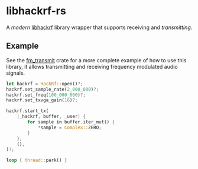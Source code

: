 # libhackrf-rs

A *modern* [libhackrf](https://github.com/DevRaf-Per/hackrf/wiki/libHackRF-API) library wrapper that supports receiving and *transmitting*.

## Example

See the [fm_transmit](https://github.com/connorslade/libhackrf-rs/tree/main/fm_transmit) crate for a more complete example of how to use this library, it allows transmitting and receiving frequency modulated audio signals.

```rust
let hackrf = HackRf::open()?;
hackrf.set_sample_rate(2_000_000)?;
hackrf.set_freq(100_000_000)?;
hackrf.set_txvga_gain(16)?;

hackrf.start_tx(
    |_hackrf, buffer, _user| {
        for sample in buffer.iter_mut() {
            *sample = Complex::ZERO;
        }
    },
    (),
)?;

loop { thread::park() }
```
